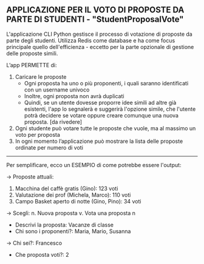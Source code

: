 ## APPLICAZIONE PER IL VOTO DI PROPOSTE DA PARTE DI STUDENTI - "StudentProposalVote"
L'applicazione CLI Python gestisce il processo di votazione di proposte da parte degli studenti.
Utilizza Redis come database e ha come focus principale quello dell'efficienza - eccetto per la parte opzionale di gestione delle proposte simili.

L’app PERMETTE di:
1. Caricare le proposte
   - Ogni proposta ha uno o più proponenti, i quali saranno identificati con un username univoco
   - Inoltre, ogni proposta non avrà duplicati
   - Quindi, se un utente dovesse proporre idee simili ad altre già esistenti, l'app lo segnalerà e suggerirà l'opzione simile, che l'utente potrà decidere se 
     votare oppure creare comunque una nuova proposta. [da rivedere]
2. Ogni studente può votare tutte le proposte che vuole, ma al massimo un voto per proposta
3. In ogni momento l’applicazione può mostrare la lista delle proposte ordinate per numero di voti

--------------------------------------------------------------------------------------------------------------------------------------------------------------------

Per semplificare, ecco un ESEMPIO di come potrebbe essere l'output:

-> Proposte attuali:
1. Macchina del caffè gratis (Gino): 123 voti
2. Valutazione dei prof (Michela, Marco): 110 voti
3. Campo Basket aperto di notte (Gino, Pino): 34 voti

-> Scegli:
n. Nuova proposta
v. Vota una proposta
n
- Descrivi la proposta:
Vacanze di classe
- Chi sono i proponenti?:
Maria, Mario, Susanna

-> Chi sei?:
Francesco
- Che proposta voti?: 
2
